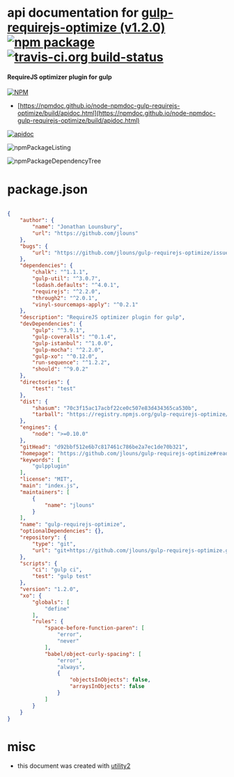 # api documentation for  [gulp-requirejs-optimize (v1.2.0)](https://github.com/jlouns/gulp-requirejs-optimize#readme)  [![npm package](https://img.shields.io/npm/v/npmdoc-gulp-requirejs-optimize.svg?style=flat-square)](https://www.npmjs.org/package/npmdoc-gulp-requirejs-optimize) [![travis-ci.org build-status](https://api.travis-ci.org/npmdoc/node-npmdoc-gulp-requirejs-optimize.svg)](https://travis-ci.org/npmdoc/node-npmdoc-gulp-requirejs-optimize)
#### RequireJS optimizer plugin for gulp

[![NPM](https://nodei.co/npm/gulp-requirejs-optimize.png?downloads=true&downloadRank=true&stars=true)](https://www.npmjs.com/package/gulp-requirejs-optimize)

- [https://npmdoc.github.io/node-npmdoc-gulp-requirejs-optimize/build/apidoc.html](https://npmdoc.github.io/node-npmdoc-gulp-requirejs-optimize/build/apidoc.html)

[![apidoc](https://npmdoc.github.io/node-npmdoc-gulp-requirejs-optimize/build/screenCapture.buildCi.browser.%252Ftmp%252Fbuild%252Fapidoc.html.png)](https://npmdoc.github.io/node-npmdoc-gulp-requirejs-optimize/build/apidoc.html)

![npmPackageListing](https://npmdoc.github.io/node-npmdoc-gulp-requirejs-optimize/build/screenCapture.npmPackageListing.svg)

![npmPackageDependencyTree](https://npmdoc.github.io/node-npmdoc-gulp-requirejs-optimize/build/screenCapture.npmPackageDependencyTree.svg)



# package.json

```json

{
    "author": {
        "name": "Jonathan Lounsbury",
        "url": "https://github.com/jlouns"
    },
    "bugs": {
        "url": "https://github.com/jlouns/gulp-requirejs-optimize/issues"
    },
    "dependencies": {
        "chalk": "^1.1.1",
        "gulp-util": "^3.0.7",
        "lodash.defaults": "^4.0.1",
        "requirejs": "^2.2.0",
        "through2": "^2.0.1",
        "vinyl-sourcemaps-apply": "^0.2.1"
    },
    "description": "RequireJS optimizer plugin for gulp",
    "devDependencies": {
        "gulp": "^3.9.1",
        "gulp-coveralls": "^0.1.4",
        "gulp-istanbul": "^1.0.0",
        "gulp-mocha": "^2.2.0",
        "gulp-xo": "^0.12.0",
        "run-sequence": "^1.2.2",
        "should": "^9.0.2"
    },
    "directories": {
        "test": "test"
    },
    "dist": {
        "shasum": "70c3f15ac17acbf22ce0c507e83d434365ca530b",
        "tarball": "https://registry.npmjs.org/gulp-requirejs-optimize/-/gulp-requirejs-optimize-1.2.0.tgz"
    },
    "engines": {
        "node": ">=0.10.0"
    },
    "gitHead": "d92bbf512e6b7c817461c786be2a7ec1de70b321",
    "homepage": "https://github.com/jlouns/gulp-requirejs-optimize#readme",
    "keywords": [
        "gulpplugin"
    ],
    "license": "MIT",
    "main": "index.js",
    "maintainers": [
        {
            "name": "jlouns"
        }
    ],
    "name": "gulp-requirejs-optimize",
    "optionalDependencies": {},
    "repository": {
        "type": "git",
        "url": "git+https://github.com/jlouns/gulp-requirejs-optimize.git"
    },
    "scripts": {
        "ci": "gulp ci",
        "test": "gulp test"
    },
    "version": "1.2.0",
    "xo": {
        "globals": [
            "define"
        ],
        "rules": {
            "space-before-function-paren": [
                "error",
                "never"
            ],
            "babel/object-curly-spacing": [
                "error",
                "always",
                {
                    "objectsInObjects": false,
                    "arraysInObjects": false
                }
            ]
        }
    }
}
```



# misc
- this document was created with [utility2](https://github.com/kaizhu256/node-utility2)
